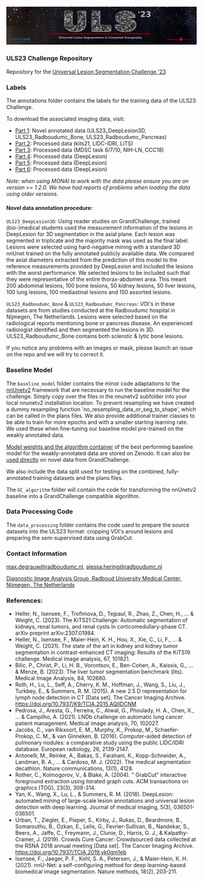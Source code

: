 ![ULS23_banner.png](assets%2FULS23_banner.png)
### ULS23 Challenge Repository
Repository for the [Universal Lesion Segmentation Challenge '23](https://uls23.grand-challenge.org/datasets/)

### Labels
The annotations folder contains the labels for the training data of the ULS23 Challenge.

To download the associated imaging data, visit: 
- [Part 1](https://zenodo.org/records/10035161): Novel annotated data (ULS23_DeepLesion3D, ULS23_Radboudumc_Bone, ULS23_Radboudumc_Pancreas)
- [Part 2](https://zenodo.org/records/10050960): Processed data (kits21, LIDC-IDRI, LiTS)
- [Part 3](https://zenodo.org/records/10054306): Processed data (MDSC task 6/7/10, NIH-LN, CCC18)
- [Part 4](https://zenodo.org/records/10054702): Processed data (DeepLesion)
- [Part 5](https://zenodo.org/records/10055808): Processed data (DeepLesion)
- [Part 6](https://zenodo.org/records/10056235): Processed data (DeepLesion)

_Note: when using MONAI to work with the data please ensure you are on version >= 1.2.0. 
We have had reports of problems when loading the data using older versions._

#### Novel data annotation procedure:

`ULS23_DeepLesion3D`: Using reader studies on GrandChallenge, trained (bio-)medical students used the measurement information of the lesions in DeepLesion for 3D segmentation in the axial plane. 
Each lesion was segmented in triplicate and the majority mask was used as the final label. 
Lesions were selected using hard-negative mining with a standard 3D nnUnet trained on the fully annotated publicly available data.
We compared the axial diameters extracted from the prediction of this model to the reference measurements provided by DeepLesion and included the lesions with the worst performance.
We selected lesions to be included such that they were representative of the entire thorax-abdomen area.
This meant 200 abdominal lesions, 100 bone lesions, 50 kidney lesions, 50 liver lesions, 100 lung lesions, 100 mediastinal lesions and 150 assorted lesions.

`ULS23_Radboudumc_Bone` & `ULS23_Radboudumc_Pancreas`: VOI's in these datasets are from studies conducted at the Radboudumc hospital in Nijmegen, The Netherlands. 
Lesions were selected based on the radiological reports mentioning bone or pancreas disease. 
An experienced radiologist identified and then segmented the lesions in 3D. ULS23_Radboudumc_Bone contains both sclerotic & lytic bone lesions.

If you notice any problems with an images or mask, please launch an issue on the repo and we will try to correct it.

### Baseline Model
The `baseline_model` folder contains the minor code adaptations to the [nnUnetv2](https://github.com/MIC-DKFZ/nnUNet/tree/master) framework that are necessary to run the baseline model for the challenge.
Simply copy over the files in the nnunetv2 subfolder into your local nnunetv2 installation location.
To prevent resampling we have created a dummy resampling function 'no_resampling_data_or_seg_to_shape', which can be called in the plans files.
We also provide additional trainer classes to be able to train for more epochs and with a smaller starting learning rate. 
We used these when fine-tuning our baseline model pre-trained on the weakly annotated data.

[Model weights and the algorithm container](https://zenodo.org/records/10665107) of the best performing baseline model for the weakly-annotated data are stored on Zenodo. It can also be [used directly](https://grand-challenge.org/algorithms/universal-lesion-segmentation-uls23-baseline/) on novel data from GrandChallenge.

We also include the data split used for testing on the combined, fully-annotated training datasets and the plans files.

The `GC_algorithm` folder will contain the code for transforming the nnUnetv2 baseline into a GrandChallenge compatible algorithm.

### Data Processing Code

The `data_processing` folder contains the code used to prepare the source datasets into the ULS23 format: cropping VOI's around lesions and preparing the sem-supervised data using GrabCut.

### Contact Information
[max.degrauw@radboudumc.nl](mailto:max.degrauw@radboudumc.nl), [alessa.hering@radboudumc.nl](mailto:alessa.hering@radboudumc.nl) 

[Diagnostic Image Analysis Group,
Radboud University Medical Center,
Nijmegen, The Netherlands](https://www.diagnijmegen.nl/)

### References:
- Heller, N., Isensee, F., Trofimova, D., Tejpaul, R., Zhao, Z., Chen, H., ... & Weight, C. (2023). The KiTS21 Challenge: Automatic segmentation of kidneys, renal tumors, and renal cysts in corticomedullary-phase CT. arXiv preprint arXiv:2307.01984.
- Heller, N., Isensee, F., Maier-Hein, K. H., Hou, X., Xie, C., Li, F., ... & Weight, C. (2021). The state of the art in kidney and kidney tumor segmentation in contrast-enhanced CT imaging: Results of the KiTS19 challenge. Medical image analysis, 67, 101821. 
- Bilic, P., Christ, P., Li, H. B., Vorontsov, E., Ben-Cohen, A., Kaissis, G., ... & Menze, B. (2023). The liver tumor segmentation benchmark (lits). Medical Image Analysis, 84, 102680. 
- Roth, H., Lu, L., Seff, A., Cherry, K. M., Hoffman, J., Wang, S., Liu, J., Turkbey, E., & Summers, R. M. (2015). A new 2.5 D representation for lymph node detection in CT [Data set]. The Cancer Imaging Archive. https://doi.org/10.7937/K9/TCIA.2015.AQIIDCNM
- Pedrosa, J., Aresta, G., Ferreira, C., Atwal, G., Phoulady, H. A., Chen, X., ... & Campilho, A. (2021). LNDb challenge on automatic lung cancer patient management. Medical image analysis, 70, 102027. 
- Jacobs, C., van Rikxoort, E. M., Murphy, K., Prokop, M., Schaefer-Prokop, C. M., & van Ginneken, B. (2016). Computer-aided detection of pulmonary nodules: a comparative study using the public LIDC/IDRI database. European radiology, 26, 2139-2147. 
- Antonelli, M., Reinke, A., Bakas, S., Farahani, K., Kopp-Schneider, A., Landman, B. A., ... & Cardoso, M. J. (2022). The medical segmentation decathlon. Nature communications, 13(1), 4128. 
- Rother, C., Kolmogorov, V., & Blake, A. (2004). " GrabCut" interactive foreground extraction using iterated graph cuts. ACM transactions on graphics (TOG), 23(3), 309-314. 
- Yan, K., Wang, X., Lu, L., & Summers, R. M. (2018). DeepLesion: automated mining of large-scale lesion annotations and universal lesion detection with deep learning. Journal of medical imaging, 5(3), 036501-036501. 
- Urban, T., Ziegler, E., Pieper, S., Kirby, J., Rukas, D., Beardmore, B., Somarouthu, B., Ozkan, E., Lelis, G., Fevrier-Sullivan, B., Nandekar, S., Beers, A., Jaffe, C., Freymann, J., Clunie, D., Harris, G. J., & Kalpathy-Cramer, J. (2019). Crowds Cure Cancer: Crowdsourced data collected at the RSNA 2018 annual meeting [Data set]. The Cancer Imaging Archive. https://doi.org/10.7937/TCIA.2019.yk0gm1eb
- Isensee, F., Jaeger, P. F., Kohl, S. A., Petersen, J., & Maier-Hein, K. H. (2021). nnU-Net: a self-configuring 
method for deep learning-based biomedical image segmentation. Nature methods, 18(2), 203-211.
